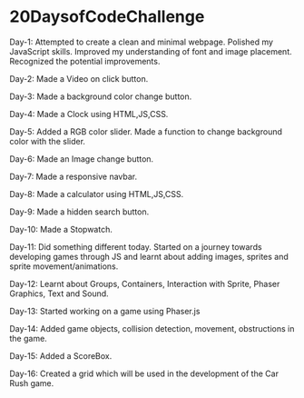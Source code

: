 # 20DaysofCodeChallenge
Day-1: 
Attempted to create a clean and minimal webpage.
Polished my JavaScript skills.
Improved my understanding of font and image placement.
Recognized the potential improvements.

Day-2:
Made a Video on click button.

Day-3:
Made a background color change button.

Day-4:
Made a Clock using HTML,JS,CSS.

Day-5:
Added a RGB color slider. Made a function to change background color with the slider.

Day-6:
Made an Image change button.

Day-7:
Made a responsive navbar.

Day-8:
Made a calculator using HTML,JS,CSS.

Day-9:
Made a hidden search button.

Day-10:
Made a Stopwatch.

Day-11:
Did something different today. Started on a journey towards developing games through JS and learnt about adding images, sprites and sprite movement/animations.

Day-12:
Learnt about Groups, Containers, Interaction with Sprite, Phaser Graphics, Text and Sound.

Day-13:
Started working on a game using Phaser.js

Day-14:
Added game objects, collision detection, movement, obstructions in the game.

Day-15:
Added a ScoreBox.

Day-16:
Created a grid which will be used in the development of the Car Rush game.
